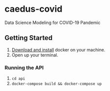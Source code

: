 # caedus-covid
Data Science Modeling for COVID-19 Pandemic

## Getting Started
1. [Download and install](https://docs.docker.com/docker-for-mac/install/) docker on your machine.
2. Open up your terminal.

### Running the API
1. `cd api`
2. `docker-compose build && docker-compose up`